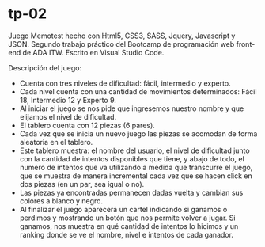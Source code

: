 # tp-02
Juego Memotest hecho con Html5, CSS3, SASS, Jquery, Javascript y JSON.
Segundo trabajo práctico del Bootcamp de programación web front-end de ADA ITW. 
Escrito en Visual Studio Code.

Descripción del juego:
- Cuenta con tres niveles de dificultad: fácil, intermedio y experto.
- Cada nivel cuenta con una cantidad de movimientos determinados: Fácil 18, Intermedio 12 y Experto 9.
- Al iniciar el juego se nos pide que ingresemos nuestro nombre y que elijamos el nivel de dificultad.
- El tablero cuenta con 12 piezas (6 pares).
- Cada vez que se inicia un nuevo juego las piezas se acomodan de forma aleatoria en el tablero.
- Este tablero muestra: el nombre del usuario, el nivel de dificultad junto con la cantidad de intentos disponibles que tiene, y abajo de todo, el numero de intentos que va utilizando a medida que transcurre el juego, que se muestra de manera incremental cada vez que se hacen click en dos piezas (en un par, sea igual o no).
- Las piezas ya encontradas permanecen dadas vuelta y cambian sus colores a blanco y negro.
- Al finalizar el juego aparecerá un cartel indicando si ganamos o perdimos y mostrando un botón que nos permite volver a jugar. Si ganamos, nos muestra en qué cantidad de intentos lo hicimos y un ranking donde se ve el nombre, nivel e intentos de cada ganador.

